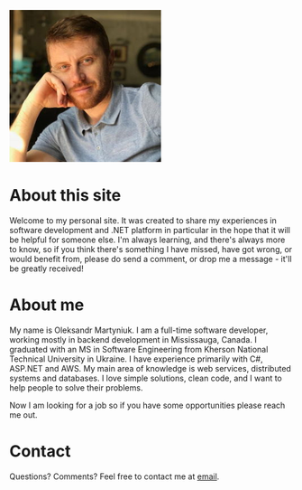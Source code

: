![Фото](/assets/img/sample/avatar-big.jpg)

# About this site
Welcome to my personal site. It was created to share my experiences in software development and .NET platform in particular in the hope that it will be helpful for someone else. I'm always learning, and there's always more to know, so if you think there's something I have missed, have got wrong, or would benefit from, please do send a comment, or drop me a message - it'll be greatly received!

# About me
My name is Oleksandr Martyniuk. I am a full-time software developer, working mostly in backend development in Mississauga, Canada. I graduated with an MS in Software Engineering from Kherson National Technical University in Ukraine. I have experience primarily with C#, ASP.NET and AWS. My main area of knowledge is web services, distributed systems and databases. I love simple solutions, clean code, and I want to help people to solve their problems.

Now I am looking for a job so if you have some opportunities please reach me out.

# Contact
Questions? Comments? Feel free to contact me at <a href="mailto:oles.martyniuk@gmail.com">email</a>.
